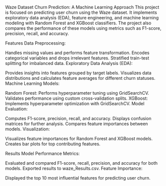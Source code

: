 Waze Dataset Churn Prediction: A Machine Learning Approach
This project is focused on predicting user churn using the Waze dataset. It implements exploratory data analysis (EDA), feature engineering, and machine learning modeling with Random Forest and XGBoost classifiers. The project also compares the performance of these models using metrics such as F1-score, precision, recall, and accuracy.

Features
Data Preprocessing:

Handles missing values and performs feature transformation.
Encodes categorical variables and drops irrelevant features.
Stratified train-test splitting for imbalanced data.
Exploratory Data Analysis (EDA):

Provides insights into features grouped by target labels.
Visualizes data distributions and calculates feature averages for different churn statuses.
Machine Learning Models:

Random Forest:
Performs hyperparameter tuning using GridSearchCV.
Validates performance using custom cross-validation splits.
XGBoost:
Implements hyperparameter optimization with GridSearchCV.
Model Evaluation:

Computes F1-score, precision, recall, and accuracy.
Displays confusion matrices for further analysis.
Compares feature importances between models.
Visualization:

Visualizes feature importances for Random Forest and XGBoost models.
Creates bar plots for top contributing features.

Results
Model Performance Metrics:

Evaluated and compared F1-score, recall, precision, and accuracy for both models.
Exported results to waze_Results.csv.
Feature Importance:

Displayed the top 10 most influential features for predicting user churn.
